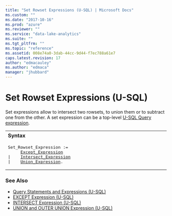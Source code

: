 ```yaml
---
title: "Set Rowset Expressions (U-SQL) | Microsoft Docs"
ms.custom: ""
ms.date: "2017-10-16"
ms.prod: "azure"
ms.reviewer: ""
ms.service: "data-lake-analytics"
ms.suite: ""
ms.tgt_pltfrm: ""
ms.topic: "reference"
ms.assetid: 008e74a0-3dab-44cc-9d44-f7ec788a61e7
caps.latest.revision: 17
author: "edmacauley"
ms.author: "edmaca"
manager: "jhubbard"
---
```

# Set Rowset Expressions (U-SQL)
Set expressions allow to intersect two rowsets, to union them or to subtract one from the other. A set expression can be a top-level [U-SQL Query expression](query-statements-and-expressions-u-sql.md).  
  
<table><th align="left">Syntax</th><tr><td><pre>
Set_Rowset_Expression :=                                                                                 
     <a href="EXCEPT%20Expression%20(U-SQL).md">Except_Expression</a>
|    <a href="INTERSECT%20Expression%20(U-SQL).md">Intersect_Expression</a>
|    <a href="UNION%20and%20OUTER%20UNION%20Expression%20(U-SQL).md">Union_Expression</a>.
</pre></td></tr></table>

### See Also  
* [Query Statements and Expressions (U-SQL)](query-statements-and-expressions-u-sql.md)
* [EXCEPT Expression (U-SQL)](except-expression-u-sql.md)
* [INTERSECT Expression (U-SQL)](intersect-expression-u-sql.md)
* [UNION and OUTER UNION Expression (U-SQL)](union-and-outer-union-expression-u-sql.md)

